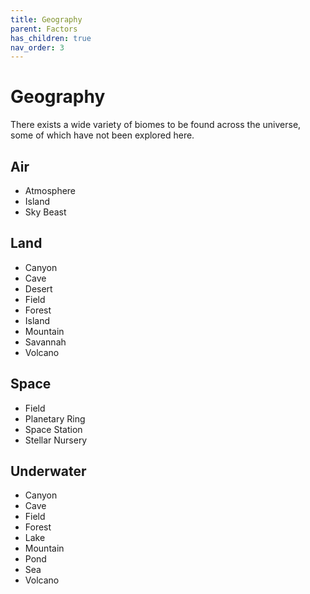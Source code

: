 ```yaml
---
title: Geography
parent: Factors
has_children: true
nav_order: 3
---
```


# Geography

There exists a wide variety of biomes to be found across the universe, some of which have not been explored here.

## Air

* Atmosphere
* Island
* Sky Beast

## Land

* Canyon
* Cave
* Desert
* Field
* Forest
* Island
* Mountain
* Savannah
* Volcano

## Space

* Field
* Planetary Ring
* Space Station
* Stellar Nursery

## Underwater

* Canyon
* Cave
* Field
* Forest
* Lake
* Mountain
* Pond
* Sea
* Volcano
